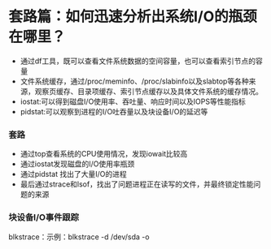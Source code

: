 # 套路篇：如何迅速分析出系统I/O的瓶颈在哪里？

* 通过df工具，既可以查看文件系统数据的空间容量，也可以查看索引节点的容量
* 文件系统缓存，通过/proc/meminfo、/proc/slabinfo以及slabtop等各种来源，观察页缓存、目录项缓存、索引节点缓存以及具体文件系统的缓存情况。
* iostat:可以得到磁盘I/O使用率、吞吐量、响应时间以及IOPS等性能指标
* pidstat:可以观察到进程的I/O吐吞量以及块设备I/O的延迟等

### 套路
* 通过top查看系统的CPU使用情况，发现iowait比较高
* 通过iostat发现磁盘的I/O使用率瓶颈
* 通过pidstat 找出了大量I/O的进程
* 最后通过strace和lsof，找出了问题进程正在读写的文件，并最终锁定性能问题的来源

### 块设备I/O事件跟踪

blkstrace：示例：blkstrace -d /dev/sda -o 



